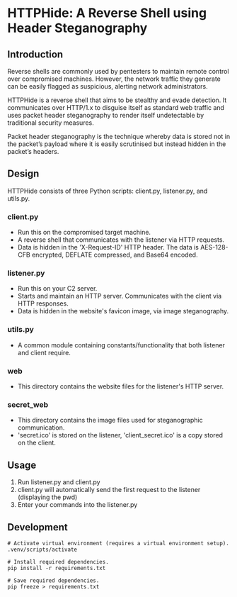 # HTTPHide: A Reverse Shell using Header Steganography

## Introduction
Reverse shells are commonly used by pentesters to maintain remote control over compromised machines. However, the network traffic they generate can be easily flagged as suspicious, alerting network administrators. 

HTTPHide is a reverse shell that aims to be stealthy and evade detection. It communicates over HTTP/1.x to disguise itself as standard web traffic and uses packet header steganography to render itself undetectable by traditional security measures. 

Packet header steganography is the technique whereby data is stored not in the packet’s payload where it is easily scrutinised but instead hidden in the packet’s headers.

## Design
HTTPHide consists of three Python scripts: client.py, listener.py, and utils.py.

### client.py
- Run this on the compromised target machine.
- A reverse shell that communicates with the listener via HTTP requests.
- Data is hidden in the 'X-Request-ID' HTTP header. The data is AES-128-CFB encrypted, DEFLATE compressed, and Base64 encoded.

### listener.py
- Run this on your C2 server.
- Starts and maintain an HTTP server. Communicates with the client via HTTP responses.
- Data is hidden in the website's favicon image, via image steganography.

### utils.py
- A common module containing constants/functionality that both listener and client require.

### web
- This directory contains the website files for the listener's HTTP server.

### secret_web
- This directory contains the image files used for steganographic communication. 
- 'secret.ico' is stored on the listener, 'client_secret.ico' is a copy stored on the client.

## Usage
1. Run listener.py and client.py
2. client.py will automatically send the first request to the listener (displaying the pwd)
3. Enter your commands into the listener.py

## Development
```
# Activate virtual environment (requires a virtual environment setup).
.venv/scripts/activate

# Install required dependencies.
pip install -r requirements.txt

# Save required dependencies.
pip freeze > requirements.txt
```
